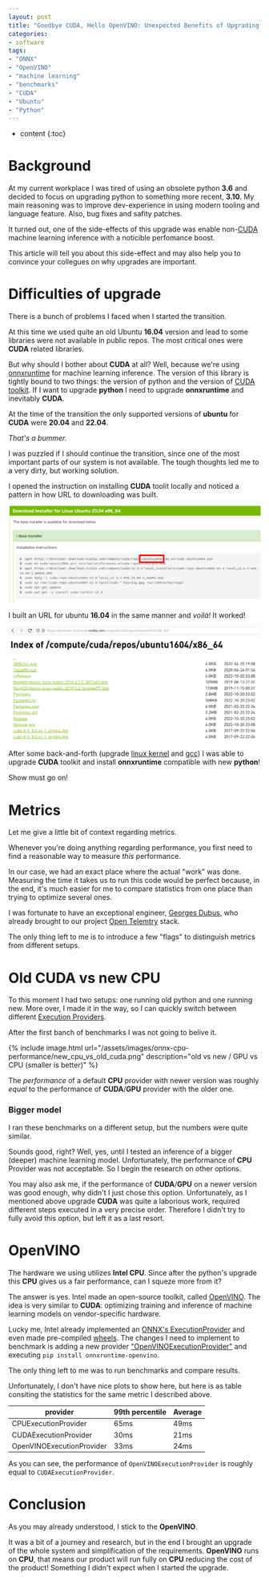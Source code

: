 ```yaml
---
layout: post
title: "Goodbye CUDA, Hello OpenVINO: Unexpected Benefits of Upgrading Python"
categories:
- software
tags:
- "ONNX"
- "OpenVINO"
- "machine learning"
- "benchmarks"
- "CUDA"
- "Ubuntu"
- "Python"
---
```


* content
{:toc}


# Background

At my current workplace I was tired of using an obsolete python **3.6** and decided to focus on upgrading python to something more recent, **3.10**.
My main reasoning was to improve dev-experience in using modern tooling and language feature. Also, bug fixes and safity patches.

It turned out, one of the side-effects of this upgrade was enable non-[CUDA](https://en.wikipedia.org/wiki/CUDA) machine learning inference with a noticible perfomance boost.

This article will tell you about this side-effect and may also help you to convince your collegues on why upgrades are important.

# Difficulties of upgrade

There is a bunch of problems I faced when I started the transition.

At this time we used quite an old Ubuntu **16.04** version and lead to some libraries were not available in public repos.
The most critical ones were **CUDA** related libraries.

But why should I bother about **CUDA** at all? Well, because we're using [onnxruntime](onnxruntime.ai) for machine learning inference. The version of this library is tightly bound to two things: the version of python and the version of [CUDA toolkit](https://developer.nvidia.com/cuda-toolkit). If I want to upgrade **python** I need to upgrade **onnxruntime** and inevitably **CUDA**.

At the time of the transition the only supported versions of **ubuntu** for **CUDA** were **20.04** and **22.04**.

_That's a bummer._

I was puzzled if I should continue the transition, since one of the most important parts of our system is not available.
The tough thoughts led me to a very dirty, but working solution.

I opened the instruction on installing **CUDA** toolit locally and noticed a pattern in how URL to downloading was built.

![Ubuntu20.04 nvidia repo download](/assets/images/onnx-cpu-performance/nvidia-url-download.png)

I built an URL for ubuntu **16.04** in the same manner and _voilà!_
It worked!

![Ubuntu16.04 nvidia repo download](/assets/images/onnx-cpu-performance/nvidia-16-04-debs.png)

After some back-and-forth (upgrade [linux kernel](https://kernel.ubuntu.com/mainline/) and [gcc](https://gcc.gnu.org/)) I was able to upgrade **CUDA** toolkit and install **onnxruntime** compatible with new **python**!

Show must go on!

# Metrics

Let me give a little bit of context regarding metrics.

Whenever you're doing anything regarding performance, you first need to find a reasonable way to measure _this_ performance.

In our case, we had an exact place where the actual "work" was done. Measuring the time it takes us to run this code would be perfect because, in the end, it's much easier for me to compare statistics from one place than trying to optimize several ones.

I was fortunate to have an exceptional engineer, [Georges Dubus](https://www.linkedin.com/in/georges-dubus-305a4140/), who already brought to our project [Open Telemtry](https://opentelemetry.io) stack. 

The only thing left to me is to introduce a few "flags" to distinguish metrics from different setups.

# Old CUDA vs new CPU

To this moment I had two setups: one running old python and one running new.
More over, I made it in the way, so I can quickly switch between different [Execution Providers](https://onnxruntime.ai/docs/execution-providers/).

After the first banch of benchmarks I was not going to belive it.

{% include image.html url="/assets/images/onnx-cpu-performance/new_cpu_vs_old_cuda.png" description="old vs new / GPU vs CPU (smaller is better)" %}

The _performance_ of a default **CPU** provider with newer version was roughly _equal_ to the performance of **CUDA**/**GPU** provider with the older one.


### Bigger model

I ran these benchmarks on a different setup, but the numbers were quite similar.

Sounds good, right? Well, yes, until I tested an inference of a bigger (deeper) machine learning model.
Unfortunately, the performance of **CPU** Provider was not acceptable. So I begin the research on other options.

You may also ask me, if the performance of **CUDA**/**GPU** on a newer version was good enough, why didn't I just chose this option.
Unfortunately, as I mentioned above upgrade **CUDA** was quite a laborious work, required different steps executed in a very precise order. Therefore I didn't try to fully avoid this option, but left it as a last resort.

# OpenVINO

The hardware we using utilizes **Intel CPU**.
Since after the python's upgrade this **CPU** gives us a fair performance, can I squeze more from it?

The answer is yes.
Intel made an open-source toolkit, called [OpenVINO](https://www.intel.com/content/www/us/en/developer/tools/openvino-toolkit/overview.html).
The idea is very similar to **CUDA**: optimizing training and inference of machine learning models on vendor-specific hardware.

Lucky me, Intel already implemented an [ONNX's ExecutionProvider](https://onnxruntime.ai/docs/execution-providers/OpenVINO-ExecutionProvider.html) and even made pre-compiled [wheels](https://pypi.org/project/onnxruntime-openvino/).
The changes I need to implement to benchmark is adding a new provider ["OpenVINOExecutionProvider"](https://onnxruntime.ai/docs/execution-providers/OpenVINO-ExecutionProvider.html#python-api) and executing `pip install onnxruntime-openvino`.

The only thing left to me was to run benchmarks and compare results.

Unfortunately, I don't have nice plots to show here, but here is as table consiting the statistics for the same metric I described above.

| provider | 99th percentile | Average |
| --- | --- | --- |
| CPUExecutionProvider | 65ms |49ms |
| CUDAExecutionProvider |30ms | 21ms |
| OpenVINOExecutionProvider | 33ms | 24ms |

As you can see, the performance of `OpenVINOExecutionProvider` is roughly equal to `CUDAExecutionProvider`.

# Conclusion

As you may already understood, I stick to the **OpenVINO**.

It was a bit of a journey and research, but in the end I brought an upgrade of the whole system and simplification of the requirements. **OpenVINO** runs on **CPU**, that means our product will run fully on **CPU** reducing the cost of the product! Something I didn't expect when I started the upgrade.
